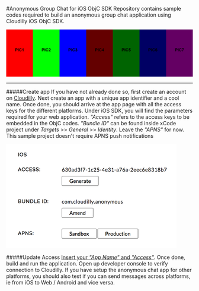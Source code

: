 #Anonymous Group Chat for iOS ObjC SDK
Repository contains sample codes required to build an anonymous group chat application using Cloudilly iOS ObjC SDK.

![Anonymous](https://github.com/Cloudilly/Images/blob/master/hack.jpg)

---

#####Create app
If you have not already done so, first create an account on [Cloudilly](https://cloudilly.com). Next create an app with a unique app identifier and a cool name. Once done, you should arrive at the app page with all the access keys for the different platforms. Under iOS SDK, you will find the parameters required for your web application. _"Access"_ refers to the access keys to be embedded in the ObjC codes. _"Bundle ID"_ can be found inside xCode project under _Targets_ >> _General_ >> _Identity_. Leave the _"APNS"_ for now. This sample project doesn't require APNS push notifications

![iOS Console](https://github.com/cloudilly/images/blob/master/ios_console.png)

#####Update Access
[Insert your _"App Name"_ and _"Access"_](../../blob/master/anonymous/ViewController.m#L21-L22). Once done, build and run the application. Open up developer console to verify connection to Cloudilly. If you have setup the anonymous chat app for other platforms, you should also test if you can send messages across platforms, ie from iOS to Web / Android and vice versa.
